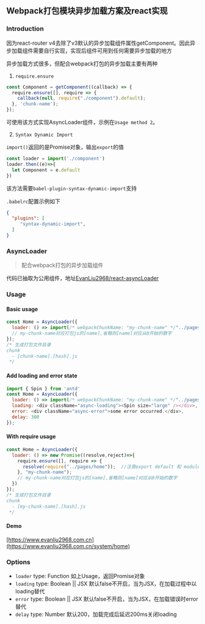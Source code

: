 ## Webpack打包模块异步加载方案及react实现

### Introduction

因为react-router v4去除了v3默认的异步加载组件属性getComponent。因此异步加载组件需要自行实现，实现后组件可用到任何需要异步加载的地方

异步加载方式很多，但配合webpack打包的异步加载主要有两种

1. `require.ensure`

```javascript
const Component = getComponent((callback) => {
  require.ensure([], require => {
    callback(null, require("./component").default);
  }, 'chunk-name');
});
```

可使用该方式实现AsyncLoader组件，示例在`Usage method 2`。

2. `Syntax Dynamic Import`

`import()`返回的是Promise对象，输出`export`的值

```javascript
const loader = import('./component')
loader.then((e)=>{
  let Component = e.default
})
```
该方法需要`babel-plugin-syntax-dynamic-import`支持

`.babelrc`配置示例如下
```json
{
  "plugins": [
     "syntax-dynamic-import",
  ]
}
```

### AsyncLoader

> 配合webpack打包的异步加载组件

代码已抽取为公用组件，地址[EvanLiu2968/react-asyncLoader](https://github.com/EvanLiu2968/react-asyncLoader)

### Usage

#### Basic usage

```javascript
const Home = AsyncLoader({
  loader: () => import(/* webpackChunkName: "my-chunk-name" */"../pages/home")
  // my-chunk-name对应打包js的[name],省略则[name]对应从0开始的数字
});
/* 生成打包文件目录
chunk
  - [chunk-name].[hash].js
 */
```

#### Add loading and error state

```javascript
import { Spin } from 'antd'
const Home = AsyncLoader({
  loader: () => import(/* webpackChunkName: "my-chunk-name" */"../pages/home"),
  loading: <div className="async-loading"><Spin size="large" /></div>,
  error: <div className="async-error">some error occurred.</div>,
  delay: 300
});
```

#### With require usage

```javascript
const Home = AsyncLoader({
  loader: () => new Promise((resolve,reject)=>{
    require.ensure([], require => {
      resolve(require("../pages/home"));  //注意export default 和 module.exports的区别
    }, "my-chunk-name");
    // my-chunk-name对应打包js的[name],省略则[name]对应从0开始的数字
  })
});
/* 生成打包文件目录
chunk
  - [my-chunk-name].[hash].js
 */
```
#### Demo

[https://www.evanliu2968.com.cn](https://www.evanliu2968.com.cn/system/home)

### Options

- `loader`  type: Function 如上Usage，返回Promise对象
- `loading` type: Boolean || JSX 默认false不开启，当为JSX，在加载过程中以loading替代
- `error`   type: Boolean || JSX 默认false不开启，当为JSX，在加载错误时error替代
- `delay`   type: Number 默认200，加载完成后延迟200ms关闭loading